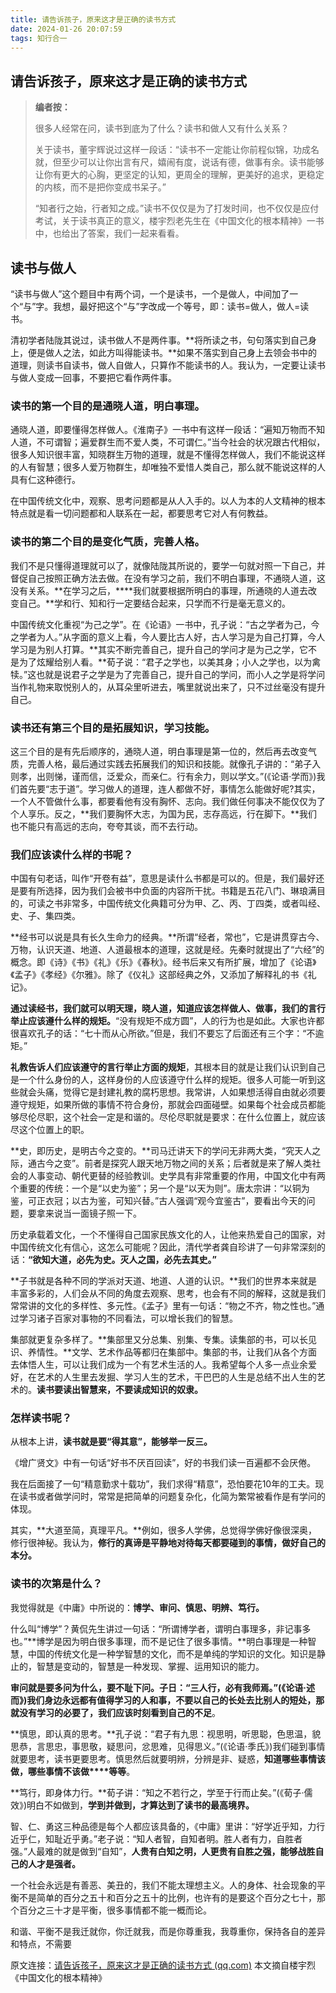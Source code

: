 ```yaml
---
title: 请告诉孩子，原来这才是正确的读书方式
date: 2024-01-26 20:07:59
tags: 知行合一
---
```


##  请告诉孩子，原来这才是正确的读书方式

> **编者按：**
>
> 很多人经常在问，读书到底为了什么？读书和做人又有什么关系？
>
> 关于读书，董宇辉说过这样一段话：“读书不一定能让你前程似锦，功成名就，但至少可以让你出言有尺，嬉闹有度，说话有德，做事有余。读书能够让你有更大的心胸，更坚定的认知，更周全的理解，更美好的追求，更稳定的内核，而不是把你变成书呆子。”
>
> “知者行之始，行者知之成。”读书不仅仅是为了打发时间，也不仅仅是应付考试，关于读书真正的意义，楼宇烈老先生在《中国文化的根本精神》一书中，也给出了答案，我们一起来看看。

## 读书与做人

“读书与做人”这个题目中有两个词，一个是读书，一个是做人，中间加了一个“与”字。我想，最好把这个“与”字改成一个等号，即：读书=做人，做人=读书。

清初学者陆陇其说过，读书做人不是两件事。**将所读之书，句句落实到自己身上，便是做人之法，如此方叫得能读书。**如果不落实到自己身上去领会书中的道理，则读书自读书，做人自做人，只算作不能读书的人。我认为，一定要让读书与做人变成一回事，不要把它看作两件事。

### **读书的第一个目的是通晓人道，明白事理。**

通晓人道，即要懂得怎样做人。《淮南子》一书中有这样一段话：“遍知万物而不知人道，不可谓智；遍爱群生而不爱人类，不可谓仁。”当今社会的状况跟古代相似，很多人知识很丰富，知晓群生万物的道理，就是不懂得怎样做人，我们不能说这样的人有智慧；很多人爱万物群生，却唯独不爱惜人类自己，那么就不能说这样的人具有仁这种德行。

在中国传统文化中，观察、思考问题都是从人入手的。以人为本的人文精神的根本特点就是看一切问题都和人联系在一起，都要思考它对人有何教益。

### **读书的第二个目的是变化气质，完善人格。**

我们不是只懂得道理就可以了，就像陆陇其所说的，要学一句就对照一下自己，并督促自己按照正确方法去做。在没有学习之前，我们不明白事理，不通晓人道，这没有关系。**在学习之后，****我们就要根据所明白的事理，所通晓的人道去改变自己。**学和行、知和行一定要结合起来，只学而不行是毫无意义的。

中国传统文化重视“为己之学”。在《论语》一书中，孔子说：“古之学者为己，今之学者为人。”从字面的意义上看，今人要比古人好，古人学习是为自己打算，今人学习是为别人打算。**其实不断完善自己，提升自己的学问才是为己之学，它不是为了炫耀给别人看。**荀子说：“君子之学也，以美其身；小人之学也，以为禽犊。”这也就是说君子之学是为了完善自己，提升自己的学问，而小人之学是将学问当作礼物来取悦别人的，从耳朵里听进去，嘴里就说出来了，只不过丝毫没有提升自己。

### **读书还有第三个目的是拓展知识，学习技能**。

这三个目的是有先后顺序的，通晓人道，明白事理是第一位的，然后再去改变气质，完善人格，最后通过实践去拓展我们的知识和技能。就像孔子讲的：“弟子入则孝，出则悌，谨而信，泛爱众，而亲仁。行有余力，则以学文。”(《论语·学而》)我们首先要“志于道”。学习做人的道理，连人都做不好，事情怎么能做好呢?其实，一个人不管做什么事，都要看他有没有胸怀、志向。我们做任何事决不能仅仅为了个人享乐。反之，**我们要胸怀大志，为国为民，志存高远，行在脚下。**我们也不能只有高远的志向，夸夸其谈，而不去行动。

### **我们应该读什么样的书呢？**

中国有句老话，叫作“开卷有益”，意思是读什么书都是可以的。但是，我们最好还是要有所选择，因为我们会被书中负面的内容所干扰。书籍是五花八门、琳琅满目的，可读之书非常多，中国传统文化典籍可分为甲、乙、丙、丁四类，或者叫经、史、子、集四类。

**经书可以说是具有长久生命力的经典。**所谓“经者，常也”，它是讲贯穿古今、万物，认识天道、地道、人道最根本的道理，这就是经。先秦时就提出了“六经”的概念。即《诗》《书》《礼》《乐》《春秋》。经书后来又有所扩展，增加了《论语》《孟子》《孝经》《尔雅》。除了《仪礼》这部经典之外，又添加了解释礼的书《礼记》。

**通过读经书，我们就可以明天理，晓人道，知道应该怎样做人、做事，我们的言行举止应该遵什么样的规矩。**“没有规矩不成方圆”，人的行为也是如此。大家也许都很喜欢孔子的话：“七十而从心所欲。”但是，我们不要忘了后面还有三个字：“不逾矩。”

**礼教告诉人们应该遵守的言行举止方面的规矩**，其根本目的就是让我们认识到自己是一个什么身份的人，这样身份的人应该遵守什么样的规矩。很多人可能一听到这些就会头痛，觉得它是封建礼教的腐朽思想。我常讲，人如果想活得自由就必须要遵守规矩，如果所做的事情不符合身份，那就会四面碰壁。如果每个社会成员都能够尽伦尽职，这个社会一定是和谐的。尽伦尽职就是要求：在什么位置上，就应该尽这个位置上的职。

**史，即历史，是明古今之变的。**司马迁讲天下的学问无非两大类，“究天人之际，通古今之变”。前者是探究人跟天地万物之间的关系；后者就是来了解人类社会的人事变动、朝代更替的经验教训。史学具有非常重要的作用，中国文化中有两个重要的传统：一个是“以史为鉴”；另一个是“以天为则”。唐太宗讲：“以铜为鉴，可正衣冠；以古为鉴，可知兴替。”古人强调“观今宜鉴古”，要看出今天的问题，要拿来说当一面镜子照一下。

历史承载着文化，一个不懂得自己国家民族文化的人，让他来热爱自己的国家，对中国传统文化有信心，这怎么可能呢？因此，清代学者龚自珍讲了一句非常深刻的话：**“欲知大道，必先为史。灭人之国，必先去其史。”**

**子书就是各种不同的学派对天道、地道、人道的认识。**我们的世界本来就是丰富多彩的，人们会从不同的角度去观察、思考，也会有不同的解释，这就是我们常常讲的文化的多样性、多元性。《孟子》里有一句话：“物之不齐，物之性也。”通过学习诸子百家对事物的不同看法，可以增长我们的智慧。

集部就更复杂多样了。**集部里又分总集、别集、专集。读集部的书，可以长见识、养情性。**文学、艺术作品等都归在集部中。集部的书，让我们从各个方面去体悟人生，可以让我们成为一个有艺术生活的人。我希望每个人多一点业余爱好，在艺术的人生里去发掘、学习人生的艺术，干巴巴的人生是总结不出人生的艺术的。**读书要读出智慧来，不要读成知识的奴隶。**

### **怎样读书呢？**

从根本上讲，**读书就是要“得其意”，能够举一反三。**

《增广贤文》中有一句话“好书不厌百回读”，好的书我们读一百遍都不会厌倦。

我在后面接了一句“精意勤求十载功”，我们求得“精意”，恐怕要花10年的工夫。现在读书或者做学问时，常常是把简单的问题复杂化，化简为繁常被看作是有学问的体现。

其实，**大道至简，真理平凡。**例如，很多人学佛，总觉得学佛好像很深奥，修行很神秘。我认为，**修行的真谛是平静地对待每天都要碰到的事情，做好自己的本分。**

### **读书的次第是什么？**

我觉得就是《中庸》中所说的：**博学、审问、慎思、明辨、笃行。**

什么叫“博学”？黄侃先生讲过一句话：“所谓博学者，谓明白事理多，非记事多也。”**博学是因为明白很多事理，而不是记住了很多事情。**明白事理是一种智慧，中国的传统文化是一种学智慧的文化，而不是单纯的学知识的文化。知识是静止的，智慧是变动的，智慧是一种发现、掌握、运用知识的能力。

**审问就是要多问为什么，要不耻下问。**子日：“三人行，必有我师焉。”(《论语·述而》)我们身边永远都有值得学习的人和事，不要以自己的长处去比别人的短处，那就没有学习的必要了，我们应该**时刻看到自己的不足**。

**慎思，即认真的思考。**孔子说：“君子有九思：视思明，听思聪，色思温，貌思恭，言思忠，事思敬，疑思问，忿思难，见得思义。”(《论语·季氏》)我们碰到事情就要思考，读书更要思考。慎思然后就要明辨，分辨是非、疑惑，**知道哪些事情该做，哪些事情不该做****等等**。

**笃行，即身体力行。**荀子讲：“知之不若行之，学至于行而止矣。”(《荀子·儒效》)明白不如做到，**学到并做到，才算达到了读书的最高境界。**

智、仁、勇这三种品德是每个人都应该具备的，《中庸》里讲：“好学近乎知，力行近乎仁，知耻近乎勇。”老子说：“知人者智，自知者明。胜人者有力，自胜者强。”人最难的就是做到“自知”，**人贵有白知之明，人更贵有自胜之强，能够战胜自己的人才是强者。**

一个社会永远是有善恶、美丑的，我们不能太理想主义。人的身体、社会现象的平衡不是简单的百分之五十和百分之五十的比例，也许有的是要这个百分之七十，那个百分之三十才是平衡，很多事情都不能一概而论。

和谐、平衡不是我迁就你，你迁就我，而是你尊重我，我尊重你，保持各自的差异和特点，不需要



原文连接：[请告诉孩子，原来这才是正确的读书方式 (qq.com)](https://mp.weixin.qq.com/s/7uXyVP4E58d4153aQtIvOA) 本文摘自楼宇烈《中国文化的根本精神》
